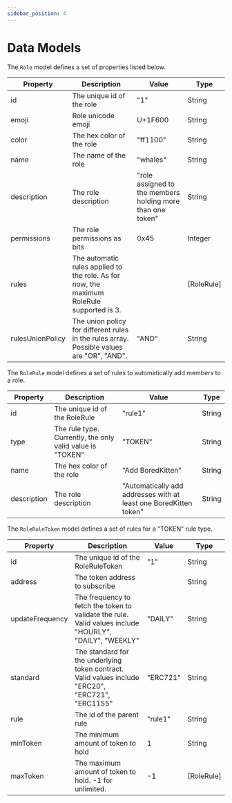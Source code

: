 ```yaml
---
sidebar_position: 4
---
```


# Data Models

The `Role` model defines a set of properties listed below.

| Property         | Description                                                                               | Value                                                      | Type       |
| ---------------- | ----------------------------------------------------------------------------------------- | ---------------------------------------------------------- | ---------- |
| id               | The unique id of the role                                                                 | "1"                                                        | String     |
| emoji            | Role unicode emoji                                                                        | U+1F600                                                    | String     |
| color            | The hex color of the role                                                                 | "ff1100"                                                   | String     |
| name             | The name of the role                                                                      | "whales"                                                   | String     |
| description      | The role description                                                                      | "role assigned to the members holding more than one token" | String     |
| permissions      | The role permissions as bits                                                              | 0x45                                                       | Integer    |
| rules            | The automatic rules applied to the role. As for now, the maximum RoleRule supported is 3. |                                                            | [RoleRule] |
| rulesUnionPolicy | The union policy for different rules in the rules array. Possible values are "OR", "AND". | "AND"                                                      | String     |

The `RoleRule` model defines a set of rules to automatically add members to a role.

| Property    | Description                                               | Value                                                             | Type   |
| ----------- | --------------------------------------------------------- | ----------------------------------------------------------------- | ------ |
| id          | The unique id of the RoleRule                             | "rule1"                                                           | String |
| type        | The rule type. Currently, the only valid value is "TOKEN" | "TOKEN"                                                           | String |
| name        | The hex color of the role                                 | "Add BoredKitten"                                                 | String |
| description | The role description                                      | "Automatically add addresses with at least one BoredKitten token" | String |

The `RoleRuleToken` model defines a set of rules for a "TOKEN" rule type.

| Property        | Description                                                                                             | Value    | Type       |
| --------------- | ------------------------------------------------------------------------------------------------------- | -------- | ---------- |
| id              | The unique id of the RoleRuleToken                                                                      | "1"      | String     |
| address         | The token address to subscribe                                                                          |          | String     |
| updateFrequency | The frequency to fetch the token to validate the rule. Valid values include "HOURLY", "DAILY", "WEEKLY" | "DAILY"  | String     |
| standard        | The standard for the underlying token contract. Valid values include "ERC20", "ERC721", "ERC1155"       | "ERC721" | String     |
| rule            | The id of the parent rule                                                                               | "rule1"  | String     |
| minToken        | The minimum amount of token to hold                                                                     | 1        | String     |
| maxToken        | The maximum amount of token to hold. -1 for unlimited.                                                  | -1       | [RoleRule] |
